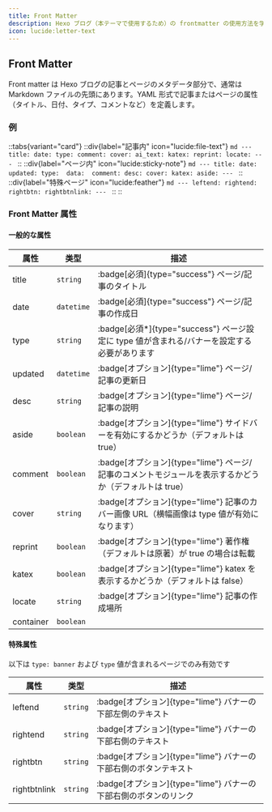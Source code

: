 ```yaml
---
title: Front Matter
description: Hexo ブログ（本テーマで使用するため）の frontmatter の使用方法を学びます。
icon: lucide:letter-text
---
```


## Front Matter

Front matter は Hexo ブログの記事とページのメタデータ部分で、通常は Markdown ファイルの先頭にあります。YAML 形式で記事またはページの属性（タイトル、日付、タイプ、コメントなど）を定義します。

### 例

::tabs{variant="card"}
  ::div{label="記事内" icon="lucide:file-text"}
    ```md
    ---
    title:
    date:
    type:
    comment:
    cover:
    ai_text:
    katex:
    reprint:
    locate:
    ---
    ```
  ::
  ::div{label="ページ内" icon="lucide:sticky-note"}
    ```md
    ---
    title:
    date:
    updated:
    type: 
    data: 
    comment:
    desc:
    cover:
    katex:
    aside:
    ---
    ```
  ::
  ::div{label="特殊ページ" icon="lucide:feather"}
    ```md
    ---
    leftend:
    rightend:
    rightbtn:
    rightbtnlink:
    ---
    ```
  ::
::

### Front Matter 属性

#### 一般的な属性

| 属性         | 类型      | 描述                                          |
| ------------ | --------- | -------------------------------------------- |
| title        | `string`    | :badge[必須]{type="success"} ページ/記事のタイトル                                   |
| date         | `datetime`  | :badge[必須]{type="success"} ページ/記事の作成日                                |
| type         | `string`    | :badge[必須*]{type="success"} ページ設定に type 値が含まれる/バナーを設定する必要があります     |
| updated      | `datetime`  | :badge[オプション]{type="lime"} ページ/記事の更新日                                   |
| desc         | `string`    | :badge[オプション]{type="lime"} ページ/記事の説明                                       |
| aside        | `boolean`   | :badge[オプション]{type="lime"} サイドバーを有効にするかどうか（デフォルトは true）                           |
| comment      | `boolean`   | :badge[オプション]{type="lime"} ページ/記事のコメントモジュールを表示するかどうか（デフォルトは true）                     |
| cover        | `string`    | :badge[オプション]{type="lime"} 記事のカバー画像 URL（横幅画像は type 値が有効になります）          |
| reprint      | `boolean`   | :badge[オプション]{type="lime"} 著作権（デフォルトは原著）が true の場合は転載                      |
| katex        | `boolean`   | :badge[オプション]{type="lime"} katex を表示するかどうか（デフォルトは false）                              |
| locate       | `string`    | :badge[オプション]{type="lime"} 記事の作成場所                                        |
| container    | `boolean`


#### 特殊属性

以下は `type: banner` および `type` 値が含まれるページでのみ有効です

| 属性         | 类型      | 描述                                         |
| ------------ | --------- | -------------------------------------------- |
| leftend      | `string`    | :badge[オプション]{type="lime"} バナーの下部左側のテキスト                      |
| rightend     | `string`    | :badge[オプション]{type="lime"} バナーの下部右側のテキスト                      |
| rightbtn     | `string`    | :badge[オプション]{type="lime"} バナーの下部右側のボタンテキスト                  |
| rightbtnlink | `string`    | :badge[オプション]{type="lime"} バナーの下部右側のボタンのリンク              |